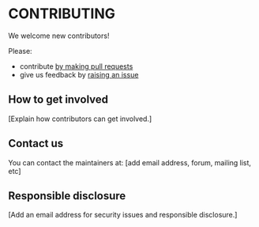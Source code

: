# CONTRIBUTING

We welcome new contributors!

Please:

- contribute [by making pull requests](https://github.com/publiccodenet/repository-template/pulls)
- give us feedback by [raising an issue](https://github.com/publiccodenet/repository-template/issues)

## How to get involved

[Explain how contributors can get involved.]


## Contact us

You can contact the maintainers at: [add email address, forum, mailing list, etc]


## Responsible disclosure

[Add an email address for security issues and responsible disclosure.]
    
   
    
